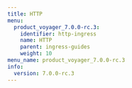 ```yaml
---
title: HTTP
menu:
  product_voyager_7.0.0-rc.3:
    identifier: http-ingress
    name: HTTP
    parent: ingress-guides
    weight: 10
menu_name: product_voyager_7.0.0-rc.3
info:
  version: 7.0.0-rc.3
---
```


